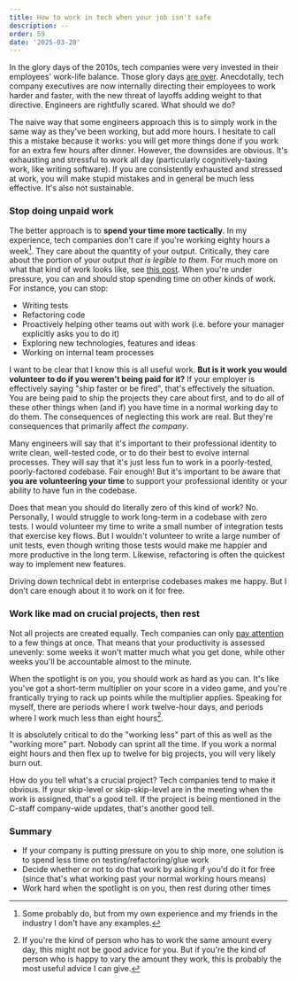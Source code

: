```yaml
---
title: How to work in tech when your job isn't safe
description: --
order: 59
date: '2025-03-28'
---
```


In the glory days of the 2010s, tech companies were very invested in their employees' work-life balance. Those glory days [are over](/good-times-are-over). Anecdotally, tech company executives are now internally directing their employees to work harder and faster, with the new threat of layoffs adding weight to that directive. Engineers are rightfully scared. What should we do?

The naive way that some engineers approach this is to simply work in the same way as they've been working, but add more hours. I hesitate to call this a mistake because it works: you will get more things done if you work for an extra few hours after dinner. However, the downsides are obvious. It's exhausting and stressful to work all day (particularly cognitively-taxing work, like writing software). If you are consistently exhausted and stressed at work, you will make stupid mistakes and in general be much less effective. It's also not sustainable.

### Stop doing unpaid work

The better approach is to **spend your time more tactically**. In my experience, tech companies don't care if you're working eighty hours a week[^1]. They care about the quantity of your output. Critically, they care about the portion of your output _that is legible to them_. For much more on what that kind of work looks like, see [this post](/what-is-important). When you're under pressure, you can and should stop spending time on other kinds of work. For instance, you can stop:

- Writing tests
- Refactoring code
- Proactively helping other teams out with work (i.e. before your manager explicitly asks you to do it)
- Exploring new technologies, features and ideas
- Working on internal team processes

I want to be clear that I know this is all useful work. **But is it work you would volunteer to do if you weren't being paid for it?** If your employer is effectively saying "ship faster or be fired", that's effectively the situation. You are being paid to ship the projects they care about first, and to do all of these other things when (and if) you have time in a normal working day to do them. The consequences of neglecting this work are real. But they're consequences that primarily affect _the company_.

Many engineers will say that it's important to their professional identity to write clean, well-tested code, or to do their best to evolve internal processes. They will say that it's just less fun to work in a poorly-tested, poorly-factored codebase. Fair enough! But it's important to be aware that **you are volunteering your time** to support your professional identity or your ability to have fun in the codebase.

Does that mean you should do literally zero of this kind of work? No. Personally, I would struggle to work long-term in a codebase with zero tests. I would volunteer my time to write a small number of integration tests that exercise key flows. But I wouldn't volunteer to write a large number of unit tests, even though writing those tests would make me happier and more productive in the long term. Likewise, refactoring is often the quickest way to implement new features.

Driving down technical debt in enterprise codebases makes me happy. But I don't care enough about it to work on it for free.

### Work like mad on crucial projects, then rest

Not all projects are created equally. Tech companies can only [pay attention](/what-is-important) to a few things at once. That means that your productivity is assessed unevenly: some weeks it won't matter much what you get done, while other weeks you'll be accountable almost to the minute.

When the spotlight is on you, you should work as hard as you can. It's like you've got a short-term multiplier on your score in a video game, and you're frantically trying to rack up points while the multiplier applies. Speaking for myself, there are periods where I work twelve-hour days, and periods where I work much less than eight hours[^2].

It is absolutely critical to do the "working less" part of this as well as the "working more" part. Nobody can sprint all the time. If you work a normal eight hours and then flex up to twelve for big projects, you will very likely burn out.

How do you tell what's a crucial project? Tech companies tend to make it obvious. If your skip-level or skip-skip-level are in the meeting when the work is assigned, that's a good tell. If the project is being mentioned in the C-staff company-wide updates, that's another good tell.

### Summary

- If your company is putting pressure on you to ship more, one solution is to spend less time on testing/refactoring/glue work
- Decide whether or not to do that work by asking if you'd do it for free (since that's what working past your normal working hours means)
- Work hard when the spotlight is on you, then rest during other times

[^1]: Some probably do, but from my own experience and my friends in the industry I don't have any examples.

[^2]:  If you're the kind of person who has to work the same amount every day, this might not be good advice for you. But if you're the kind of person who is happy to vary the amount they work, this is probably the most useful advice I can give.
